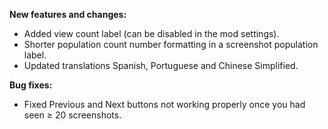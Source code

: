 ﻿**New features and changes:**
- Added view count label (can be disabled in the mod settings).
- Shorter population count number formatting in a screenshot population label.
- Updated translations Spanish, Portuguese and Chinese Simplified.

**Bug fixes:**
- Fixed Previous and Next buttons not working properly once you had seen ≥ 20 screenshots.
